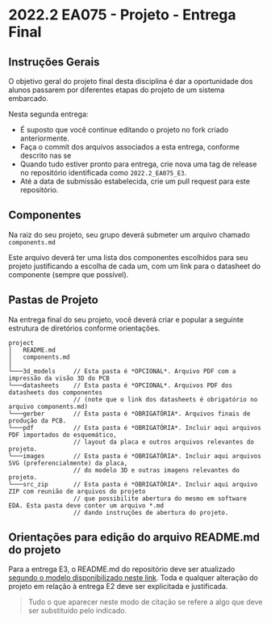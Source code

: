 # 2022.2 EA075 - Projeto - Entrega Final

## Instruções Gerais

O objetivo geral do projeto final desta disciplina é dar a oportunidade dos alunos passarem por diferentes etapas do projeto de um sistema embarcado.

Nesta segunda entrega:
 * É suposto que você continue editando o projeto no fork criado anteriormente.
 * Faça o commit dos arquivos associados a esta entrega, conforme descrito nas se
 * Quando tudo estiver pronto para entrega, crie nova uma tag de release no repositório identificada como `2022.2_EA075_E3`.
 * Até a data de submissão estabelecida, crie um pull request para este repositório.

## Componentes
Na raiz do seu projeto, seu grupo deverá submeter um arquivo chamado `components.md`

Este arquivo deverá ter uma lista dos componentes escolhidos para seu projeto justificando a escolha de cada um, com um link para o datasheet do componente (sempre que possível).

## Pastas de Projeto

Na entrega final do seu projeto, você deverá criar e popular a seguinte estrutura de diretórios conforme orientações.
```
project
│   README.md
│   components.md   
│
└───3d_models     // Esta pasta é *OPCIONAL*. Arquivo PDF com a impressão da visão 3D do PCB
└───datasheets    // Esta pasta é *OPCIONAL*. Arquivos PDF dos datasheets dos componentes 
                  // (note que o link dos datasheets é obrigatório no arquivo components.md)
└───gerber        // Esta pasta é *OBRIGATÓRIA*. Arquivos finais de produção da PCB.
└───pdf           // Esta pasta é *OBRIGATÓRIA*. Incluir aqui arquivos PDF importados do esquemático, 
                  // layout da placa e outros arquivos relevantes do projeto.
└───images        // Esta pasta é *OBRIGATÓRIA*. Incluir aqui arquivos SVG (preferencialmente) da placa, 
                  // do modelo 3D e outras imagens relevantes do projeto.
└───src_zip       // Esta pasta é *OBRIGATÓRIA*. Incluir aqui arquivo ZIP com reunião de arquivos do projeto 
                  // que possibilite abertura do mesmo em software EDA. Esta pasta deve conter um arquivo *.md 
                  // dando instruções de abertura do projeto. 

```

## Orientações para edição do arquivo README.md do projeto

Para a entrega E3, o README.md do repositório deve ser atualizado [segundo o modelo disponibilizado neste link](https://github.com/pdpcosta/ea075/blob/main/templates/ea075-E3-template.md). Toda e qualquer alteração do projeto em relação à entrega E2 deve ser explicitada e justificada.

> Tudo o que aparecer neste modo de citação se refere a algo que deve ser substituído pelo indicado. 
